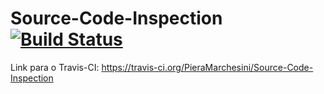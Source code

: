Source-Code-Inspection [![Build Status](https://travis-ci.org/Prof-Calebe/Source-Code-Inspection.svg?branch=master)](https://travis-ci.org/Prof-Calebe/Source-Code-Inspection)
======================

Link para o Travis-CI: https://travis-ci.org/PieraMarchesini/Source-Code-Inspection
